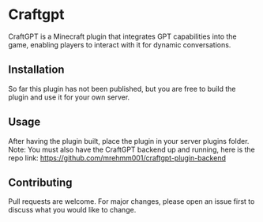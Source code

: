# Craftgpt

CraftGPT is a Minecraft plugin that integrates GPT capabilities into the game, enabling players to interact with it for dynamic conversations.

## Installation

So far this plugin has not been published, but you are free to build the plugin and use it for your own server.

## Usage
After having the plugin built, place the plugin in your server plugins folder.
Note: You must also have the CraftGPT backend up and running, here is the repo link: https://github.com/mrehmm001/craftgpt-plugin-backend

## Contributing

Pull requests are welcome. For major changes, please open an issue first
to discuss what you would like to change.
